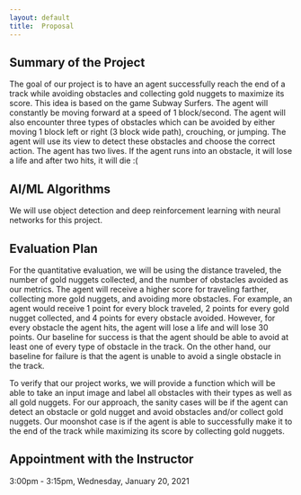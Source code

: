 ```yaml
---
layout: default
title:  Proposal
---
```


## Summary of the Project
The goal of our project is to have an agent successfully reach the end of a track while avoiding obstacles and collecting gold nuggets to maximize its score. This idea is based on the game Subway Surfers. The agent will constantly be moving forward at a speed of 1 block/second. The agent will also encounter three types of obstacles which can be avoided by either moving 1 block left or right (3 block wide path), crouching, or jumping. The agent will use its view to detect these obstacles and choose the correct action. The agent has two lives. If the agent runs into an obstacle, it will lose a life and after two hits, it will die :(

## AI/ML Algorithms
We will use object detection and deep reinforcement learning with neural networks for this project.

## Evaluation Plan
For the quantitative evaluation, we will be using the distance traveled, the number of gold nuggets collected, and the number of obstacles avoided as our metrics. The agent will receive a higher score for traveling farther, collecting more gold nuggets, and avoiding more obstacles. For example, an agent would receive 1 point for every block traveled, 2 points for every gold nugget collected, and 4 points for every obstacle avoided. However, for every obstacle the agent hits, the agent will lose a life and will lose 30 points. Our baseline for success is that the agent should be able to avoid at least one of every type of obstacle in the track. On the other hand, our baseline for failure is that the agent is unable to avoid a single obstacle in the track. 

To verify that our project works, we will provide a function which will be able to take an input image and label all obstacles with their types as well as all gold nuggets. For our approach, the sanity cases will be if the agent can detect an obstacle or gold nugget and avoid obstacles and/or collect gold nuggets. Our moonshot case is if the agent is able to successfully make it to the end of the track while maximizing its score by collecting gold nuggets.

## Appointment with the Instructor
3:00pm - 3:15pm, Wednesday, January 20, 2021
